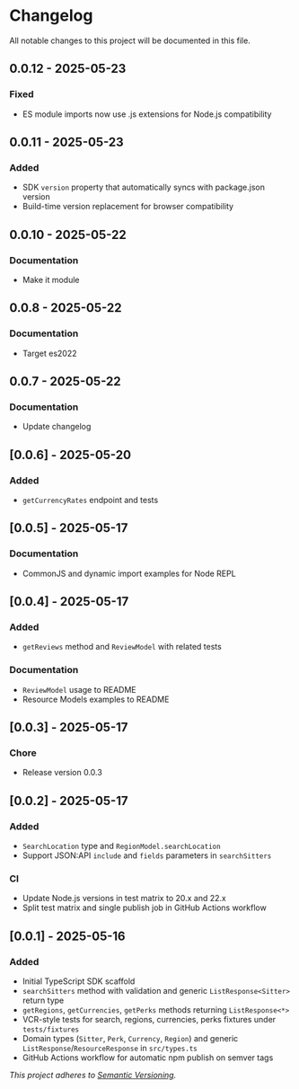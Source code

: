 # Changelog

All notable changes to this project will be documented in this file.

## 0.0.12 - 2025-05-23

### Fixed

- ES module imports now use .js extensions for Node.js compatibility

## 0.0.11 - 2025-05-23

### Added

- SDK `version` property that automatically syncs with package.json version
- Build-time version replacement for browser compatibility

## 0.0.10 - 2025-05-22

### Documentation

- Make it module

## 0.0.8 - 2025-05-22

### Documentation

- Target es2022

## 0.0.7 - 2025-05-22

### Documentation

- Update changelog

## [0.0.6] - 2025-05-20

### Added

- `getCurrencyRates` endpoint and tests

## [0.0.5] - 2025-05-17

### Documentation

- CommonJS and dynamic import examples for Node REPL

## [0.0.4] - 2025-05-17

### Added

- `getReviews` method and `ReviewModel` with related tests

### Documentation

- `ReviewModel` usage to README
- Resource Models examples to README

## [0.0.3] - 2025-05-17

### Chore

- Release version 0.0.3

## [0.0.2] - 2025-05-17

### Added

- `SearchLocation` type and `RegionModel.searchLocation`
- Support JSON:API `include` and `fields` parameters in `searchSitters`

### CI

- Update Node.js versions in test matrix to 20.x and 22.x
- Split test matrix and single publish job in GitHub Actions workflow

## [0.0.1] - 2025-05-16

### Added

- Initial TypeScript SDK scaffold
- `searchSitters` method with validation and generic `ListResponse<Sitter>` return type
- `getRegions`, `getCurrencies`, `getPerks` methods returning `ListResponse<*>`
- VCR-style tests for search, regions, currencies, perks fixtures under `tests/fixtures`
- Domain types (`Sitter`, `Perk`, `Currency`, `Region`) and generic `ListResponse`/`ResourceResponse`
  in `src/types.ts`
- GitHub Actions workflow for automatic npm publish on semver tags

*This project adheres to [Semantic Versioning](https://semver.org/).*
